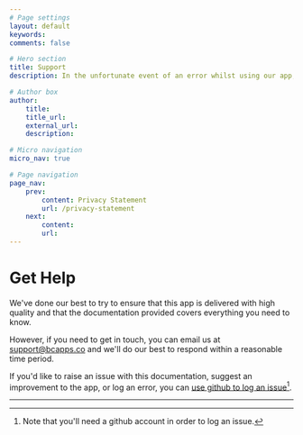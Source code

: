 ```yaml
---
# Page settings
layout: default
keywords:
comments: false

# Hero section
title: Support
description: In the unfortunate event of an error whilst using our app, you can contact us for help.

# Author box
author:
    title:
    title_url: 
    external_url: 
    description: 

# Micro navigation
micro_nav: true

# Page navigation
page_nav:
    prev:
        content: Privacy Statement
        url: /privacy-statement
    next:
        content: 
        url: 
---
```


# Get Help

We've done our best to try to ensure that this app is delivered with high quality and that the documentation provided covers everything you need to know.

However, if you need to get in touch, you can email us at support@bcapps.co and we'll do our best to respond within a reasonable time period.

If you'd like to raise an issue with this documentation, suggest an improvement to the app, or log an error, you can [use github to log an issue](https://github.com/BCAppsLimited/BulkDelete/issues/new/choose)[^1].

---

[^1]: Note that you'll need a github account in order to log an issue.